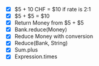- [x] $5 + 10 CHF = $10 if rate is 2:1
- [x] $5 + $5 = $10
- [x] Return Money from $5 + $5
- [x] Bank.reduce(Money)
- [x] Reduce Money with conversion
- [x] Reduce(Bank, String)
- [x] Sum.plus
- [x] Expression.times